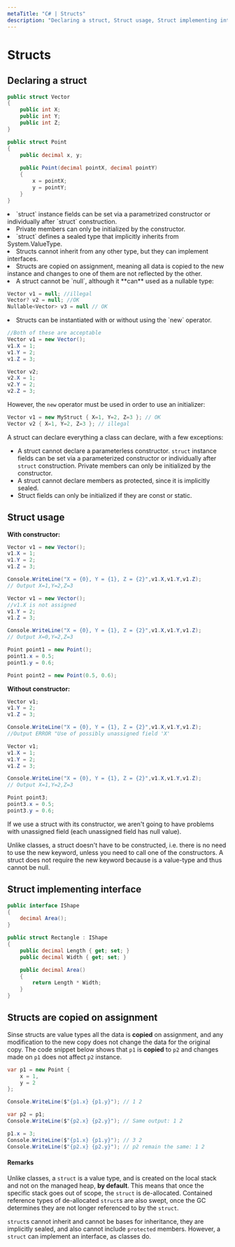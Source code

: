 ```yaml
---
metaTitle: "C# | Structs"
description: "Declaring a struct, Struct usage, Struct implementing interface, Structs are copied on assignment"
---
```


# Structs



## Declaring a struct


```cs
public struct Vector 
{
    public int X;
    public int Y;
    public int Z;
}

public struct Point
{
    public decimal x, y;
    
    public Point(decimal pointX, decimal pointY)
    {
        x = pointX;
        y = pointY;
    }
}

```


<li>
`struct` instance fields can be set via a parametrized constructor or individually after `struct` construction.
</li>
<li>
Private members can only be initialized by the constructor.
</li>
<li>
`struct` defines a sealed type that implicitly inherits from System.ValueType.
</li>
<li>
Structs cannot inherit from any other type, but they can implement interfaces.
</li>
<li>
Structs are copied on assignment, meaning all data is copied to the new instance and changes to one of them are not reflected by the other.
</li>
<li>
A struct cannot be `null`, although it **can** used as a nullable type:

```cs
Vector v1 = null; //illegal
Vector? v2 = null; //OK
Nullable<Vector> v3 = null // OK

```


</li>
<li>
Structs can be instantiated with or without using the `new` operator.

```cs
//Both of these are acceptable
Vector v1 = new Vector();
v1.X = 1;
v1.Y = 2;
v1.Z = 3;

Vector v2;
v2.X = 1;
v2.Y = 2;
v2.Z = 3;

```


However, the `new` operator must be used in order to use an initializer:

```cs
Vector v1 = new MyStruct { X=1, Y=2, Z=3 }; // OK
Vector v2 { X=1, Y=2, Z=3 }; // illegal

```


</li>

A struct can declare everything a class can declare, with a few exceptions:

- A struct cannot declare a parameterless constructor. `struct` instance fields can be set via a parameterized constructor or individually after `struct` construction. Private members can only be initialized by the constructor.
- A struct cannot declare members as protected, since it is implicitly sealed.
- Struct fields can only be initialized if they are const or static.



## Struct usage


**With constructor:**

```cs
Vector v1 = new Vector();
v1.X = 1;
v1.Y = 2;
v1.Z = 3;

Console.WriteLine("X = {0}, Y = {1}, Z = {2}",v1.X,v1.Y,v1.Z);
// Output X=1,Y=2,Z=3

Vector v1 = new Vector();
//v1.X is not assigned
v1.Y = 2;
v1.Z = 3;

Console.WriteLine("X = {0}, Y = {1}, Z = {2}",v1.X,v1.Y,v1.Z);
// Output X=0,Y=2,Z=3

Point point1 = new Point();
point1.x = 0.5;
point1.y = 0.6;

Point point2 = new Point(0.5, 0.6);

```

**Without constructor:**

```cs
Vector v1;
v1.Y = 2;
v1.Z = 3;

Console.WriteLine("X = {0}, Y = {1}, Z = {2}",v1.X,v1.Y,v1.Z);
//Output ERROR "Use of possibly unassigned field 'X'

Vector v1;
v1.X = 1;
v1.Y = 2;
v1.Z = 3;

Console.WriteLine("X = {0}, Y = {1}, Z = {2}",v1.X,v1.Y,v1.Z);
// Output X=1,Y=2,Z=3

Point point3;
point3.x = 0.5;
point3.y = 0.6;

```

If we use a struct with its constructor, we aren't going to have problems with unassigned field (each unassigned field has null value).

Unlike classes, a struct doesn't have to be constructed, i.e. there is no need to use the new keyword, unless you need to call one of the constructors. A struct does not require the new keyword because is a value-type and thus cannot be null.



## Struct implementing interface


```cs
public interface IShape
{
    decimal Area();
}

public struct Rectangle : IShape
{
    public decimal Length { get; set; }
    public decimal Width { get; set; }

    public decimal Area()
    {
        return Length * Width;
    }
}

```



## Structs are copied on assignment


Sinse structs are value types all the data is **copied** on assignment, and any modification to the new copy does not change the data for the original copy. The code snippet below shows that `p1` is **copied** to `p2` and changes made on `p1` does not affect `p2` instance.

```cs
var p1 = new Point {
    x = 1,
    y = 2
};

Console.WriteLine($"{p1.x} {p1.y}"); // 1 2

var p2 = p1;
Console.WriteLine($"{p2.x} {p2.y}"); // Same output: 1 2

p1.x = 3;
Console.WriteLine($"{p1.x} {p1.y}"); // 3 2
Console.WriteLine($"{p2.x} {p2.y}"); // p2 remain the same: 1 2

```



#### Remarks


Unlike classes, a `struct` is a value type, and is created on the local stack and not on the managed heap, **by default**. This means that once the specific stack goes out of scope, the `struct` is de-allocated. Contained reference types of de-allocated `struct`s are also swept, once the GC determines they are not longer referenced to by the `struct`.

`struct`s cannot inherit and cannot be bases for inheritance, they are implicitly sealed, and also cannot include `protected` members. However, a `struct` can implement an interface, as classes do.

